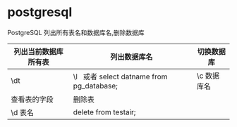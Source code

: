 # postgresql
PostgreSQL 列出所有表名和数据库名,删除数据库

|列出当前数据库所有表| 列出数据库名| 切换数据库 | 
|-------|-----|----|
|\dt |\l   或者 select datname from pg_database;|\c 数据库名|
|查看表的字段|删除表|
|\d 表名|delete from testair;|






